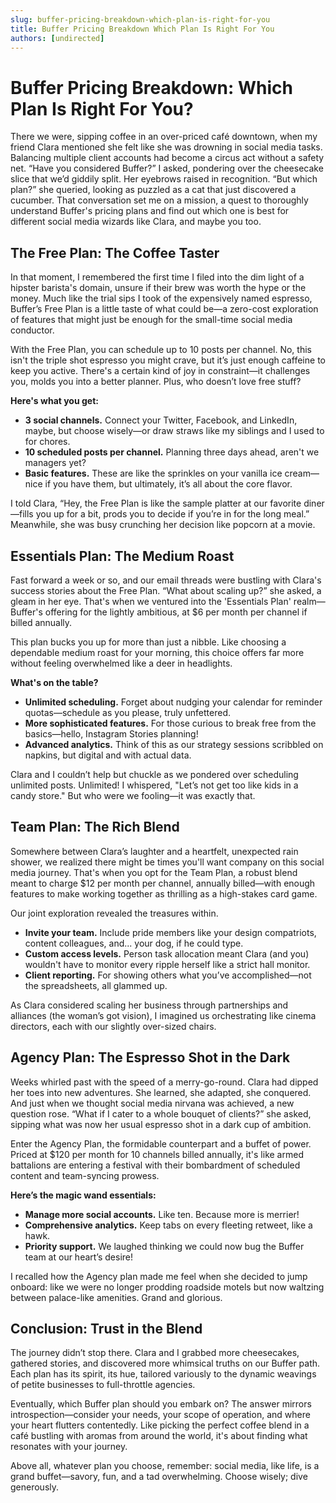 ```yaml
---
slug: buffer-pricing-breakdown-which-plan-is-right-for-you
title: Buffer Pricing Breakdown Which Plan Is Right For You
authors: [undirected]
---
```



# Buffer Pricing Breakdown: Which Plan Is Right For You?

There we were, sipping coffee in an over-priced café downtown, when my friend Clara mentioned she felt like she was drowning in social media tasks. Balancing multiple client accounts had become a circus act without a safety net. “Have you considered Buffer?” I asked, pondering over the cheesecake slice that we’d giddily split. Her eyebrows raised in recognition. “But which plan?” she queried, looking as puzzled as a cat that just discovered a cucumber. That conversation set me on a mission, a quest to thoroughly understand Buffer's pricing plans and find out which one is best for different social media wizards like Clara, and maybe you too.

## The Free Plan: The Coffee Taster

In that moment, I remembered the first time I filed into the dim light of a hipster barista's domain, unsure if their brew was worth the hype or the money. Much like the trial sips I took of the expensively named espresso, Buffer’s Free Plan is a little taste of what could be—a zero-cost exploration of features that might just be enough for the small-time social media conductor.

With the Free Plan, you can schedule up to 10 posts per channel. No, this isn't the triple shot espresso you might crave, but it’s just enough caffeine to keep you active. There's a certain kind of joy in constraint—it challenges you, molds you into a better planner. Plus, who doesn’t love free stuff?

**Here's what you get:**

- **3 social channels.** Connect your Twitter, Facebook, and LinkedIn, maybe, but choose wisely—or draw straws like my siblings and I used to for chores.
- **10 scheduled posts per channel.** Planning three days ahead, aren't we managers yet?
- **Basic features.** These are like the sprinkles on your vanilla ice cream—nice if you have them, but ultimately, it’s all about the core flavor.

I told Clara, “Hey, the Free Plan is like the sample platter at our favorite diner—fills you up for a bit, prods you to decide if you’re in for the long meal.” Meanwhile, she was busy crunching her decision like popcorn at a movie.

## Essentials Plan: The Medium Roast

Fast forward a week or so, and our email threads were bustling with Clara's success stories about the Free Plan. “What about scaling up?” she asked, a gleam in her eye. That's when we ventured into the 'Essentials Plan' realm—Buffer's offering for the lightly ambitious, at $6 per month per channel if billed annually.

This plan bucks you up for more than just a nibble. Like choosing a dependable medium roast for your morning, this choice offers far more without feeling overwhelmed like a deer in headlights.

**What's on the table?**

- **Unlimited scheduling.** Forget about nudging your calendar for reminder quotas—schedule as you please, truly unfettered.
- **More sophisticated features.** For those curious to break free from the basics—hello, Instagram Stories planning!
- **Advanced analytics.** Think of this as our strategy sessions scribbled on napkins, but digital and with actual data.

Clara and I couldn’t help but chuckle as we pondered over scheduling unlimited posts. Unlimited! I whispered, "Let’s not get too like kids in a candy store." But who were we fooling—it was exactly that.

## Team Plan: The Rich Blend

Somewhere between Clara’s laughter and a heartfelt, unexpected rain shower, we realized there might be times you'll want company on this social media journey. That's when you opt for the Team Plan, a robust blend meant to charge $12 per month per channel, annually billed—with enough features to make working together as thrilling as a high-stakes card game.

Our joint exploration revealed the treasures within.

- **Invite your team.** Include pride members like your design compatriots, content colleagues, and... your dog, if he could type.
- **Custom access levels.** Person task allocation meant Clara (and you) wouldn't have to monitor every ripple herself like a strict hall monitor.
- **Client reporting.** For showing others what you’ve accomplished—not the spreadsheets, all glammed up.

As Clara considered scaling her business through partnerships and alliances (the woman’s got vision), I imagined us orchestrating like cinema directors, each with our slightly over-sized chairs.

## Agency Plan: The Espresso Shot in the Dark

Weeks whirled past with the speed of a merry-go-round. Clara had dipped her toes into new adventures. She learned, she adapted, she conquered. And just when we thought social media nirvana was achieved, a new question rose. “What if I cater to a whole bouquet of clients?” she asked, sipping what was now her usual espresso shot in a dark cup of ambition.

Enter the Agency Plan, the formidable counterpart and a buffet of power. Priced at $120 per month for 10 channels billed annually, it's like armed battalions are entering a festival with their bombardment of scheduled content and team-syncing prowess.

**Here’s the magic wand essentials:**

- **Manage more social accounts.** Like ten. Because more is merrier!
- **Comprehensive analytics.** Keep tabs on every fleeting retweet, like a hawk.
- **Priority support.** We laughed thinking we could now bug the Buffer team at our heart’s desire!

I recalled how the Agency plan made me feel when she decided to jump onboard: like we were no longer prodding roadside motels but now waltzing between palace-like amenities. Grand and glorious.

## Conclusion: Trust in the Blend

The journey didn’t stop there. Clara and I grabbed more cheesecakes, gathered stories, and discovered more whimsical truths on our Buffer path. Each plan has its spirit, its hue, tailored variously to the dynamic weavings of petite businesses to full-throttle agencies.

Eventually, which Buffer plan should you embark on? The answer mirrors introspection—consider your needs, your scope of operation, and where your heart flutters contentedly. Like picking the perfect coffee blend in a café bustling with aromas from around the world, it's about finding what resonates with your journey.

Above all, whatever plan you choose, remember: social media, like life, is a grand buffet—savory, fun, and a tad overwhelming. Choose wisely; dive generously.